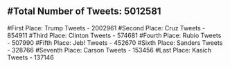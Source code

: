 #Total Number of Tweets: 5012581 
---
#First Place: Trump Tweets - 2002961
#Second Place: Cruz Tweets - 854911
#Third Place: Clinton Tweets - 574681
#Fourth Place: Rubio Tweets - 507990
#Fifth Place: Jeb! Tweets - 452670
#Sixth Place: Sanders Tweets - 328766
#Seventh Place: Carson Tweets - 153456
#Last Place: Kasich Tweets - 137146
